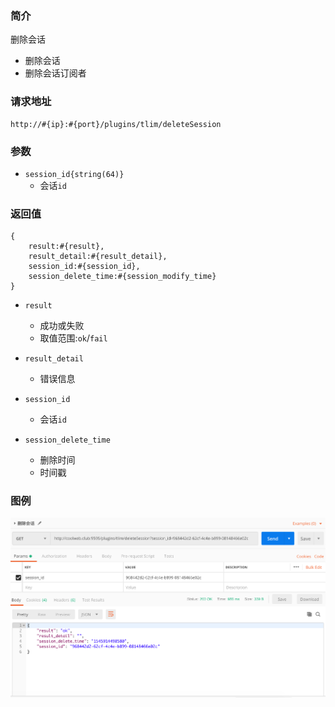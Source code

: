 ### 简介

删除会话

- 删除会话
- 删除会话订阅者

### 请求地址
```
http://#{ip}:#{port}/plugins/tlim/deleteSession
```

### 参数

- `session_id{string(64)}`
    - 会话`id`

### 返回值
```
{
    result:#{result},
    result_detail:#{result_detail},
    session_id:#{session_id},
    session_delete_time:#{session_modify_time}
}
```

- `result`
    - 成功或失败
    - 取值范围:`ok`/`fail`

- `result_detail`
    - 错误信息

- `session_id`
    - 会话`id`

- `session_delete_time`
    - 删除时间
    - 时间戳

### 图例

![Alt text][demo1]

[demo1]:https://github.com/GepengCn/tlim/blob/master/images/SESSION_DELETE.png?raw=true
